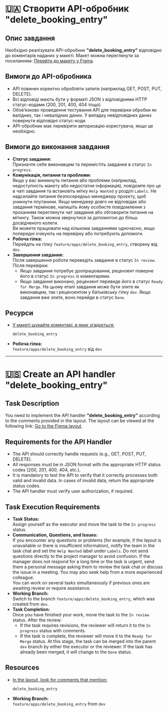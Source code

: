 # 🇺🇦 Створити API-обробник "delete_booking_entry"

## Опис завдання
Необхідно реалізувати API-обробник **"delete_booking_entry"** відповідно до коментарів наданих у макеті. Макет можна переглянути за посиланням:
[Перейти до макету у Figma](https://www.figma.com/design/XMX1W4mwttgUy8L0a4kzQe/Bronyumo.ua-(special-task-mockup)?node-id=0-1&t=wnXX2PPEWtIi002e-1).

## Вимоги до API-обробника
- API повинен коректно обробляти запити (наприклад GET, POST, PUT, DELETE).
- Всі відповіді мають бути у форматі JSON з відповідними HTTP статус-кодами (200, 201, 400, 404 тощо).
- Обов’язково проведення тестування API для перевірки обробки як валідних, так і невалідних даних. У випадку невідповідних даних повернути відповідні статус-коди.
- API-обробник має перевіряти авторизацію користувача, якщо це необхідно.

## Вимоги до виконання завдання
- **Статус завдання:**  
  Призначте себе виконавцем та перемістіть завдання в статус `In progress`.
- **Комунікація, питання та проблеми:**  
  Якщо у вас виникнуть питання або проблеми (наприклад, недоступність макету або недостатня інформація), повідомте про це в чаті завдання та встановіть мітку `Help Wanted` у розділі `Labels`. Не надсилайте питання безпосередньо менеджеру проєкту, щоб уникнути плутанини. Якщо менеджер довго не відповідає або завдання термінове, напишіть йому особисте повідомлення з проханням переглянути чат завдання або обговорити питання на мітингу. Також можна звернутися за допомогою до більш досвідченого колеги.  
  Ви можете працювати над кількома завданнями одночасно, якщо попередні очікують на перевірку або потребують допомоги.
- **Робоча гілка:**  
  Перейдіть на гілку `feature/apps/delete_booking_entry`, створену від `dev`.
- **Завершення завдання:**  
  Після завершення роботи переведіть завдання в статус `In review`. Після перевірки:  
  - Якщо завдання потребує доопрацювання, рецензент поверне його в статус `In progress` із коментарями.  
  - Якщо завдання виконано, рецензент переведе його в статус `Ready for Merge`. На цьому етапі завдання може бути злите як виконавцем, так і рецензентом у батьківську гілку `dev`. Якщо завдання вже злите, воно перейде в статус `Done`.

## Ресурси
- [У макеті шукайте коментарі, в яких згадується:](https://www.figma.com/design/XMX1W4mwttgUy8L0a4kzQe/Bronyumo.ua-(special-task-mockup)?node-id=0-1&t=wnXX2PPEWtIi002e-1)  
    ```bash
    delete_booking_entry
    ```
- **Робоча гілка:**  
  `feature/apps/delete_booking_entry` від `dev`
---
# 🇺🇸 Create an API handler "delete_booking_entry"

## Task Description
You need to implement the API handler **"delete_booking_entry"** according to the comments provided in the layout. The layout can be viewed at the following link:
[Go to the Figma layout](https://www.figma.com/design/XMX1W4mwttgUy8L0a4kzQe/Bronyumo.ua-(special-task-mockup)?node-id=0-1&t=wnXX2PPEWtIi002e-1).

## Requirements for the API Handler
- The API should correctly handle requests (e.g., GET, POST, PUT, DELETE).
- All responses must be in JSON format with the appropriate HTTP status codes (200, 201, 400, 404, etc.).
- It is mandatory to test the API to verify that it correctly processes both valid and invalid data. In cases of invalid data, return the appropriate status codes.
- The API handler must verify user authorization, if required.

## Task Execution Requirements
- **Task Status:**  
  Assign yourself as the executor and move the task to the `In progress` status.
- **Communication, Questions, and Issues:**  
  If you encounter any questions or problems (for example, if the layout is unavailable or there is insufficient information), notify the team in the task chat and set the `Help Wanted` label under `Labels`. Do not send questions directly to the project manager to avoid confusion. If the manager does not respond for a long time or the task is urgent, send them a personal message asking them to review the task chat or discuss the issue in a meeting. You may also seek help from a more experienced colleague.  
  You can work on several tasks simultaneously if previous ones are awaiting review or require assistance.
- **Working Branch:**  
  Switch to the branch `feature/apps/delete_booking_entry`, which was created from `dev`.
- **Task Completion:**  
  Once you have finished your work, move the task to the `In review` status. After the review:  
  - If the task requires revisions, the reviewer will return it to the `In progress` status with comments.  
  - If the task is complete, the reviewer will move it to the `Ready for Merge` status. At this stage, the task can be merged into the parent `dev` branch by either the executor or the reviewer. If the task has already been merged, it will change to the `Done` status.

## Resources
- [In the layout, look for comments that mention:](https://www.figma.com/design/XMX1W4mwttgUy8L0a4kzQe/Bronyumo.ua-(special-task-mockup)?node-id=0-1&t=wnXX2PPEWtIi002e-1)  
    ```bash
    delete_booking_entry
    ```
- **Working Branch:**  
  `feature/apps/delete_booking_entry` from `dev`